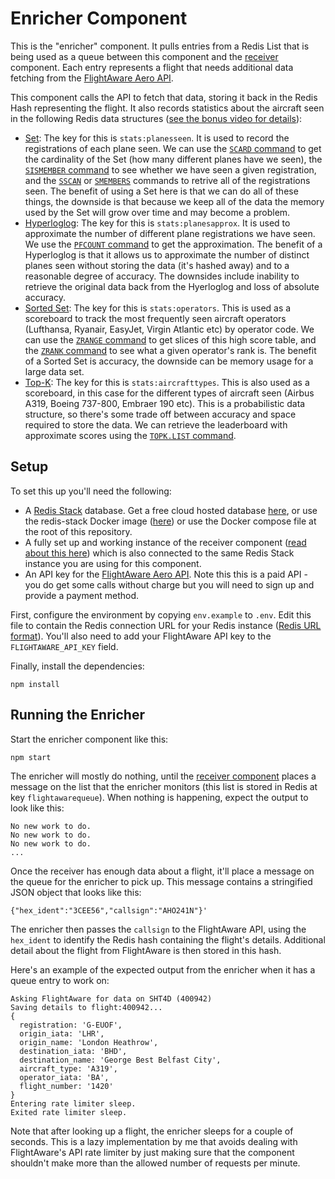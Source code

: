 # Enricher Component

This is the "enricher" component.  It pulls entries from a Redis List that is being used as a queue between this component and the [receiver](../receiver) component.  Each entry represents a flight that needs additional data fetching from the [FlightAware Aero API](https://flightaware.com/commercial/aeroapi/).  

This component calls the API to fetch that data, storing it back in the Redis Hash representing the flight.  It also records statistics about the aircraft seen in the following Redis data structures ([see the bonus video for details](https://www.youtube.com/watch?v=ttXq_E4Galw)):

* [Set](https://redis.io/docs/data-types/sets/): The key for this is `stats:planesseen`.  It is used to record the registrations of each plane seen.  We can use the [`SCARD` command](https://redis.io/commands/scard/) to get the cardinality of the Set (how many different planes have we seen), the [`SISMEMBER` command](https://redis.io/commands/sismember/) to see whether we have seen a given registration, and the [`SSCAN`](https://redis.io/commands/sscan/) or [`SMEMBERS`](https://redis.io/commands/smembers/) commands to retrive all of the registrations seen.  The benefit of using a Set here is that we can do all of these things, the downside is that because we keep all of the data the memory used by the Set will grow over time and may become a problem.
* [Hyperloglog](https://redis.io/docs/data-types/probabilistic/hyperloglogs/): The key for this is `stats:planesapprox`.  It is used to approximate the number of different plane registrations we have seen.  We use the [`PFCOUNT` command](https://redis.io/commands/pfcount/) to get the approximation.  The benefit of a Hyperloglog is that it allows us to approximate the number of distinct planes seen without storing the data (it's hashed away) and to a reasonable degree of accuracy.  The downsides include inability to retrieve the original data back from the Hyerloglog and loss of absolute accuracy.
* [Sorted Set](https://redis.io/docs/data-types/sorted-sets/): The key for this is `stats:operators`.  This is used as a scoreboard to track the most frequently seen aircraft operators (Lufthansa, Ryanair, EasyJet, Virgin Atlantic etc) by operator code.  We can use the [`ZRANGE` command](https://redis.io/commands/zrange/) to get slices of this high score table, and the [`ZRANK` command](https://redis.io/commands/zrank/) to see what a given operator's rank is.  The benefit of a Sorted Set is accuracy, the downside can be memory usage for a large data set.
* [Top-K](https://redis.io/docs/data-types/probabilistic/top-k/): The key for this is `stats:aircrafttypes`.  This is also used as a scoreboard, in this case for the different types of aircraft seen (Airbus A319, Boeing 737-800, Embraer 190 etc).  This is a probabilistic data structure, so there's some trade off between accuracy and space required to store the data.  We can retrieve the leaderboard with approximate scores using the [`TOPK.LIST` command](https://redis.io/commands/topk.list/).

## Setup

To set this up you'll need the following:

* A [Redis Stack](https://redis.io/docs/stack/get-started/) database.  Get a free cloud hosted database [here](https://redis.com/try-free), or use the redis-stack Docker image ([here](https://hub.docker.com/r/redis/redis-stack)) or use the Docker compose file at the root of this repository.
* A fully set up and working instance of the receiver component ([read about this here](../receiver/README.md)) which is also connected to the same Redis Stack instance you are using for this component.
* An API key for the [FlightAware Aero API](https://flightaware.com/commercial/aeroapi/).  Note this this is a paid API - you do get some calls without charge but you will need to sign up and provide a payment method.

First, configure the environment by copying `env.example` to `.env`.  Edit this file to contain the Redis connection URL for your Redis instance ([Redis URL format](https://www.iana.org/assignments/uri-schemes/prov/redis)).  You'll also need to add your FlightAware API key to the `FLIGHTAWARE_API_KEY` field.

Finally, install the dependencies:

```
npm install
```

## Running the Enricher

Start the enricher component like this:

```
npm start
```

The enricher will mostly do nothing, until the [receiver component](../receiver) places a message on the list that the enricher monitors (this list is stored in Redis at key `flightawarequeue`).  When nothing is happening, expect the output to look like this:

```
No new work to do.
No new work to do.
No new work to do.
...
```

Once the receiver has enough data about a flight, it'll place a message on the queue for the enricher to pick up.  This message contains a stringified JSON object that looks like this:

```
{"hex_ident":"3CEE56","callsign":"AHO241N"}'
```

The enricher then passes the `callsign` to the FlightAware API, using the `hex_ident` to identify the Redis hash containing the flight's details.  Additional detail about the flight from FlightAware is then stored in this hash.  

Here's an example of the expected output from the enricher when it has a queue entry to work on:

```
Asking FlightAware for data on SHT4D (400942)
Saving details to flight:400942...
{
  registration: 'G-EUOF',
  origin_iata: 'LHR',
  origin_name: 'London Heathrow',
  destination_iata: 'BHD',
  destination_name: 'George Best Belfast City',
  aircraft_type: 'A319',
  operator_iata: 'BA',
  flight_number: '1420'
}
Entering rate limiter sleep.
Exited rate limiter sleep.
```

Note that after looking up a flight, the enricher sleeps for a couple of seconds.  This is a lazy implementation by me that avoids dealing with FlightAware's API rate limiter by just making sure that the component shouldn't make more than the allowed number of requests per minute.